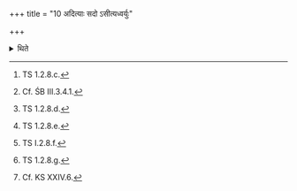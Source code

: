 +++
title = "10 अदित्याः सदो ऽसीत्यध्वर्युः"

+++

<details><summary>थिते</summary>

10. With ādityaḥ sado'si,[^1] having spread out upon the seat in the cart[^2] the skin of black antelope with its neck towards the east and the hairy side turned upwards, with ādityāḥ sad āsida[^3] and astabhnād dyām...[^4] having kept the king (Soma) upon it, with vaneṣu vyantarikṣam...[^5] having covered (the Soma) by means of a cloth, with a verse addressed to Sūrya viz, udu tyam...[^6] (the Adhvaryu) ties the black antelope's skin at the front[^7] of the cart with its (skin) neck upwards and the fleshy side turned downwards.  


[^1]: TS 1.2.8.c.   

[^2]: Cf. ŚB III.3.4.1.   

[^3]: TS 1.2.8.d.  


[^4]: TS 1.2.8.e.  

[^5]: TS I.2.8.f.  


[^6]: TS 1.2.8.g.  


[^7]: Cf. KS XXIV.6.  
</details>
